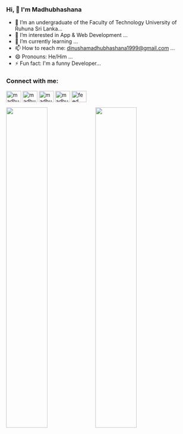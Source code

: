 ### Hi, 👋 I'm Madhubhashana



- 🔭 I’m an undergraduate of the Faculty of Technology University of Ruhuna Sri Lanka...
- 👀 I’m interested in App & Web Development ...
- 🌱 I’m currently learning ...
- 📫 How to reach me: dinushamadhubhashana1999@gmail.com ...
- 😄 Pronouns: He/Him ...
- ⚡ Fun fact: I'm a funny Developer...


<!--<h3 align="center">I'm an undergraduate at University of Ruhuna in Sri Lanka (Bachelor of Information and Communication Technology Honours)</h3>-->

<h3 align="left">Connect with me:</h3>
<p align="left">
<a href="https://www.linkedin.com/in/madhubhashana-mahindarathne-389061230" target="blank"><img align="center" src="https://raw.githubusercontent.com/rahuldkjain/github-profile-readme-generator/master/src/images/icons/Social/linked-in-alt.svg" alt="madhubhashana mahindarathne" height="30" width="40" /></a>
<a href="https://www.facebook.com/madhubhashana.mahindarathna" target="blank"><img align="center" src="https://raw.githubusercontent.com/rahuldkjain/github-profile-readme-generator/master/src/images/icons/Social/facebook.svg" alt="madhubhashana mahindarathna" height="30" width="40" /></a>
<a href="http://www.instagram.com/madhubhashana_99" target="blank"><img align="center" src="https://raw.githubusercontent.com/rahuldkjain/github-profile-readme-generator/master/src/images/icons/Social/instagram.svg" alt="madhubhashana99" height="30" width="40" /></a>
<a href="https://dribbble.com/madubhashana" target="blank"><img align="center" src="https://raw.githubusercontent.com/rahuldkjain/github-profile-readme-generator/master/src/images/icons/Social/dribbble.svg" alt="madhubhashana mahindarathne" height="30" width="40" /></a>
<a href="https://www.youtube.com/@feedhub3164" target="blank"><img align="center" src="https://raw.githubusercontent.com/rahuldkjain/github-profile-readme-generator/master/src/images/icons/Social/youtube.svg" alt="feed hub" height="30" width="40" /></a>
</p>

<img align="left" width="47%" src="https://github-readme-stats.vercel.app/api?username=Madhubhashana99&show_icons=true&bg_color=00000000"/>
<img align="left" width="47%" src="https://github-readme-stats.vercel.app/api/top-langs/?username=Madhubhashana99&layout=compact"/>

